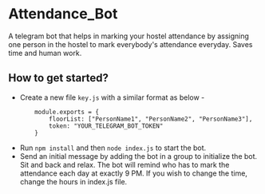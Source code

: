 # Attendance_Bot
A telegram bot that helps in marking your hostel attendance by assigning one person in the hostel to mark everybody's attendance everyday. Saves time and human work.

## How to get started?
- Create a new file ```key.js``` with a similar format as below - 
    ```
        module.exports = {
            floorList: ["PersonName1", "PersonName2", "PersonName3"],
            token: "YOUR_TELEGRAM_BOT_TOKEN"
        }
    ```
- Run ```npm install``` and then ```node index.js``` to start the bot.
- Send an initial message by adding the bot in a group to initialize the bot. Sit and back and relax. The bot will remind who has to mark the attendance each day at exactly 9 PM. If you wish to change the time, change the hours in index.js file.